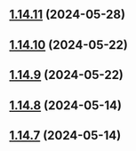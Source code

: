 ## [1.14.11](https://github.com/msobiecki/algorithm/compare/v1.14.10...v1.14.11) (2024-05-28)



## [1.14.10](https://github.com/msobiecki/algorithm/compare/v1.14.9...v1.14.10) (2024-05-22)



## [1.14.9](https://github.com/msobiecki/algorithm/compare/v1.14.8...v1.14.9) (2024-05-22)



## [1.14.8](https://github.com/msobiecki/algorithm/compare/v1.14.7...v1.14.8) (2024-05-14)



## [1.14.7](https://github.com/msobiecki/algorithm/compare/v1.14.6...v1.14.7) (2024-05-14)



